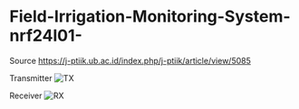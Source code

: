 # Field-Irrigation-Monitoring-System-nrf24l01-

Source 
https://j-ptiik.ub.ac.id/index.php/j-ptiik/article/view/5085

Transmitter
![TX](https://user-images.githubusercontent.com/120046727/208305320-91921dd3-5cc2-44db-a9e2-d1572e089f24.jpeg)

Receiver
![RX](https://user-images.githubusercontent.com/120046727/208305329-7a4a940d-8575-4ab5-8167-6bb33f2fe289.jpeg)

